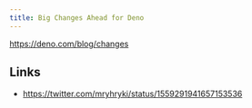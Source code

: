 ```yaml
---
title: Big Changes Ahead for Deno
---
```


https://deno.com/blog/changes


## Links

- https://twitter.com/mryhryki/status/1559291941657153536

